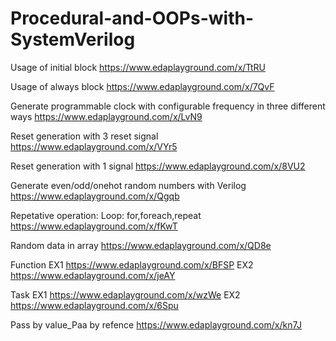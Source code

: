 # Procedural-and-OOPs-with-SystemVerilog
Usage of initial block https://www.edaplayground.com/x/TtRU

Usage of always block https://www.edaplayground.com/x/7QvF

Generate programmable clock with configurable frequency in three different ways https://www.edaplayground.com/x/LvN9

Reset generation with 3 reset signal https://www.edaplayground.com/x/VYr5

Reset generation with 1 signal https://www.edaplayground.com/x/8VU2

Generate even/odd/onehot random numbers with Verilog https://www.edaplayground.com/x/Qgqb

Repetative operation: Loop: for,foreach,repeat https://www.edaplayground.com/x/fKwT

Random data in array https://www.edaplayground.com/x/QD8e

Function EX1 https://www.edaplayground.com/x/BFSP
EX2 https://www.edaplayground.com/x/jeAY

Task EX1 https://www.edaplayground.com/x/wzWe
EX2 https://www.edaplayground.com/x/6Spu

Pass by value_Paa by refence https://www.edaplayground.com/x/kn7J

